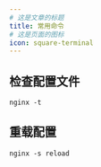 ```yaml
---
# 这是文章的标题
title: 常用命令
# 这是页面的图标
icon: square-terminal
---
```


## 检查配置文件
```shell
nginx -t
```
## 重载配置
```shell
nginx -s reload
```